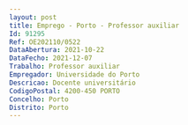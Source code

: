 ```yaml
--- 
layout: post
title: Emprego - Porto - Professor auxiliar
Id: 91295
Ref: OE202110/0522
DataAbertura: 2021-10-22
DataFecho: 2021-12-07
Trabalho: Professor auxiliar
Empregador: Universidade do Porto
Descricao: Docente universitário
CodigoPostal: 4200-450 PORTO
Concelho: Porto
Distrito: Porto
--- 
```

